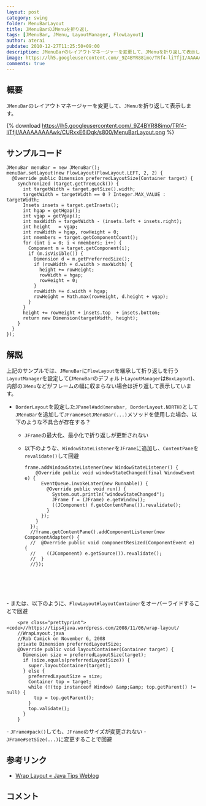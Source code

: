 ```yaml
---
layout: post
category: swing
folder: MenuBarLayout
title: JMenuBarのJMenuを折り返し
tags: [JMenuBar, JMenu, LayoutManager, FlowLayout]
author: aterai
pubdate: 2010-12-27T11:25:50+09:00
description: JMenuBarのレイアウトマネージャーを変更して、JMenuを折り返して表示します。
image: https://lh5.googleusercontent.com/_9Z4BYR88imo/TRf4-liTfjI/AAAAAAAAAwk/CURxxE6iDqk/s800/MenuBarLayout.png
comments: true
---
```

## 概要
`JMenuBar`のレイアウトマネージャーを変更して、`JMenu`を折り返して表示します。

{% download https://lh5.googleusercontent.com/_9Z4BYR88imo/TRf4-liTfjI/AAAAAAAAAwk/CURxxE6iDqk/s800/MenuBarLayout.png %}

## サンプルコード
<pre class="prettyprint"><code>JMenuBar menuBar = new JMenuBar();
menuBar.setLayout(new FlowLayout(FlowLayout.LEFT, 2, 2) {
  @Override public Dimension preferredLayoutSize(Container target) {
    synchronized (target.getTreeLock()) {
      int targetWidth = target.getSize().width;
      targetWidth = targetWidth == 0 ? Integer.MAX_VALUE : targetWidth;
      Insets insets = target.getInsets();
      int hgap = getHgap();
      int vgap = getVgap();
      int maxWidth = targetWidth - (insets.left + insets.right);
      int height   = vgap;
      int rowWidth = hgap, rowHeight = 0;
      int nmembers = target.getComponentCount();
      for (int i = 0; i &lt; nmembers; i++) {
        Component m = target.getComponent(i);
        if (m.isVisible()) {
          Dimension d = m.getPreferredSize();
          if (rowWidth + d.width &gt; maxWidth) {
            height += rowHeight;
            rowWidth = hgap;
            rowHeight = 0;
          }
          rowWidth += d.width + hgap;
          rowHeight = Math.max(rowHeight, d.height + vgap);
        }
      }
      height += rowHeight + insets.top  + insets.bottom;
      return new Dimension(targetWidth, height);
    }
  }
});
</code></pre>

## 解説
上記のサンプルでは、`JMenuBar`に`FlowLayout`を継承して折り返しを行う`LayoutManager`を設定して(`JMenuBar`のデフォルト`LayoutManager`は`BoxLayout`)、内部の`JMenu`などがフレームの幅に収まらない場合は折り返して表示しています。

- `BorderLayout`を設定した`JPanel#add(menubar, BorderLayout.NORTH)`として`JMenuBar`を追加して`JFrame#setJMenuBar(...)`メソッドを使用した場合、以下のような不具合が存在する？
    - `JFrame`の最大化、最小化で折り返しが更新されない
    - 以下のような、`WindowStateListener`を`JFrame`に追加し、`ContentPane`を`revalidate()`して回避
        
        <pre class="prettyprint"><code>frame.addWindowStateListener(new WindowStateListener() {
          @Override public void windowStateChanged(final WindowEvent e) {
            EventQueue.invokeLater(new Runnable() {
              @Override public void run() {
                System.out.println("windowStateChanged");
                JFrame f = (JFrame) e.getWindow();
                ((JComponent) f.getContentPane()).revalidate();
              }
            });
          }
        });
        //frame.getContentPane().addComponentListener(new ComponentAdapter() {
        //  @Override public void componentResized(ComponentEvent e) {
        //    ((JComponent) e.getSource()).revalidate();
        //  }
        //});
</code></pre>
    - または、以下のように、`FlowLayout#layoutContainer`をオーバーライドすることで回避
        
        <pre class="prettyprint"><code>//https://tips4java.wordpress.com/2008/11/06/wrap-layout/
        //WrapLayout.java
        //Rob Camick on November 6, 2008
        private Dimension preferredLayoutSize;
        @Override public void layoutContainer(Container target) {
          Dimension size = preferredLayoutSize(target);
          if (size.equals(preferredLayoutSize)) {
            super.layoutContainer(target);
          } else {
            preferredLayoutSize = size;
            Container top = target;
            while (!(top instanceof Window) &amp;&amp; top.getParent() != null) {
              top = top.getParent();
            }
            top.validate();
          }
        }
</code></pre>
    - `JFrame#pack()`しても、`JFrame`のサイズが変更されない
    - `JFrame#setSize(...)`に変更することで回避

<!-- dummy comment line for breaking list -->

## 参考リンク
- [Wrap Layout « Java Tips Weblog](https://tips4java.wordpress.com/2008/11/06/wrap-layout/)

<!-- dummy comment line for breaking list -->

## コメント
